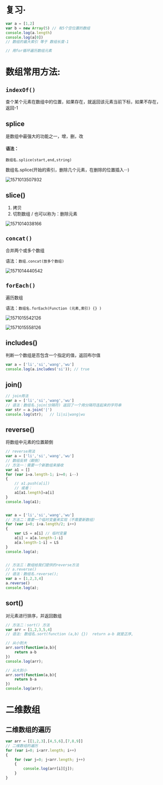 # 复习·

```js
var a = [1,2]
var b = new Array(5) // 有5个空位置的数组
console.log(a.length)
console.log(a[0])
// 数组的最大索引 等于 数组长度-1

// 用for循环遍历数组元素
```

# 数组常用方法:

## `indexOf()`

查个某个元素在数组中的位置，如果存在，就返回该元素当前下标，如果不存在，返回-1

## splice

是数组中最强大的功能之一，增，删，改

#### 语法：

`数组名.splice(start,end,string)`

数组名.splice(开始的索引，删除几个元素，在删除的位置插入···)

![1571013507932](C:\Users\lenovo\AppData\Roaming\Typora\typora-user-images\1571013507932.png)

## slice()

1. 拷贝
2. 切割数组 /  也可以称为：删除元素

![1571014038166](C:\Users\lenovo\AppData\Roaming\Typora\typora-user-images\1571014038166.png)

## `concat()`

合并两个或多个数组

语法：`数组.concat(放多个数组)`

![1571014440542](C:\Users\lenovo\AppData\Roaming\Typora\typora-user-images\1571014440542.png)

## `forEach()`

遍历数组

语法：`数组名.forEach(Function (元素,索引) {} )`    

![1571015542126](C:\Users\lenovo\AppData\Roaming\Typora\typora-user-images\1571015542126.png)

![1571015558126](C:\Users\lenovo\AppData\Roaming\Typora\typora-user-images\1571015558126.png)

## includes()

判断一个数组是否包含一个指定的值，返回布尔值

```js
var a = ['li','si','wang','wu']
console.log(a.includes('si')); // true
```

## join()

```js
// join用法
var a = ['li','si','wang','wu']
// 语法：数组名.join(分隔符) 返回了一个用分隔符连起来的字符串
var str = a.join('|')
console.log(str);   // li|si|wang|wu
```

## reverse()

将数组中元素的位置颠倒

```js
// reverse用法
var a = ['li','si','wang','wu']
// 数组反转（颠倒）
// 方法一：需要一个新数组来接收
var a1 = []
for (var i=a.length-1; i>=0; i--)
{
    // a1.push(a[i])
    // 或者：
    a1[a1.length]=a[i]
}
console.log(a1);


var a = ['li','si','wang','wu']
// 方法二：需要一个临时变量来实现（不需要新数组）
for (var i=0; i<a.length/2; i++)
{
    var LS = a[i] // 临时变量
    a[i] = a[a.length-1-i]
    a[a.length-1-i] = LS
}
console.log(a);


// 方法三：数组给我们提供的reverse方法
// a.reverse()
// 语法：数组名.reverse();
var a = [1,2,3,4]
a.reverse()
console.log(a);

```

## sort()

对元素进行排序，并返回数组

```js
// 方法二：sort() 方法
var arr = [1,2,3,5,4]
// 语法: 数组名.sort(function (a,b) {})  return a-b 就是正序, 

// 从小到大
arr.sort(function(a,b){
    return a-b
})
console.log(arr);

// 从大到小
arr.sort(function(a,b){
    return b-a
})
console.log(arr);
```

# 二维数组

## 二维数组的遍历

```js
var arr = [[1,2,3],[4,5,6],[7,8,9]]
// 二维数组的遍历
for (var i=0; i<arr.length; i++)
{
    for (var j=0; j<arr.length; j++)
    {
        console.log(arr[i][j]);
    }
}
```

